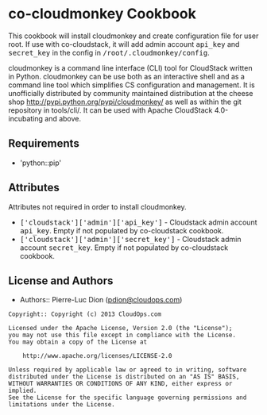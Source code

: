 co-cloudmonkey Cookbook
=======================

This cookbook will install cloudmonkey and create configuration file for user root.
If use with co-cloudstack, it will add admin account <tt>api_key</tt> and <tt>secret_key</tt> in the config in 
<tt>/root/.cloudmonkey/config</tt>.

cloudmonkey is a command line interface (CLI) tool for CloudStack written in Python. 
cloudmonkey can be use both as an interactive shell and as a command line tool which 
simplifies CS configuration and management. It is unofficially distributed by 
community maintained distribution at the cheese shop http://pypi.python.org/pypi/cloudmonkey/ 
as well as within the git repository in tools/cli/. 
It can be used with Apache CloudStack 4.0-incubating and above.


Requirements
------------
- 'python::pip'


Attributes
----------

Attributes not required in order to install cloudmonkey.

- <tt>['cloudstack']['admin']['api_key']</tt> - Cloudstack admin account <tt>api_key</tt>. Empty if not populated by co-cloudstack cookbook.
- <tt>['cloudstack']['admin']['secret_key']</tt> - Cloudstack admin account <tt>secret_key</tt>. Empty if not populated by co-cloudstack cookbook.


License and Authors
-------------------
- Authors:: Pierre-Luc Dion (<pdion@cloudops.com>)

```text
Copyright:: Copyright (c) 2013 CloudOps.com

Licensed under the Apache License, Version 2.0 (the "License");
you may not use this file except in compliance with the License.
You may obtain a copy of the License at

    http://www.apache.org/licenses/LICENSE-2.0

Unless required by applicable law or agreed to in writing, software
distributed under the License is distributed on an "AS IS" BASIS,
WITHOUT WARRANTIES OR CONDITIONS OF ANY KIND, either express or implied.
See the License for the specific language governing permissions and
limitations under the License.
```